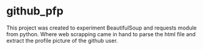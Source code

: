 # github_pfp
This project was created to experiment BeautifulSoup and requests module from python. Where web scrapping came in hand to parse the html file and extract the profile picture of the github user.
